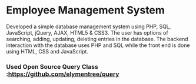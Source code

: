 # Employee Management System

Developed a simple database management system using PHP, SQL, JavaScript, jQuery, AJAX, HTML5 & CSS3. 
The user has options of searching, adding, updating, deleting entries in the database. 
The backend interaction with the database uses PHP and SQL while the front end is done using HTML, CSS and JavaScript.

### Used Open Source Query Class :https://github.com/elymentree/query



